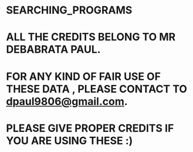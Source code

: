 # SEARCHING_PROGRAMS
# ALL THE CREDITS BELONG TO MR DEBABRATA PAUL.
# FOR ANY KIND OF FAIR USE OF THESE DATA , PLEASE CONTACT TO dpaul9806@gmail.com.
# PLEASE GIVE PROPER CREDITS IF YOU ARE USING THESE :)
